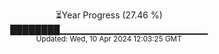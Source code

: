 <p align="center">
⏳Year Progress (27.46 %)<br>
████████▁▁▁▁▁▁▁▁▁▁▁▁▁▁▁▁▁▁▁▁▁▁ <br>
<sub>Updated: Wed, 10 Apr 2024 12:03:25 GMT</sub>
</p>

